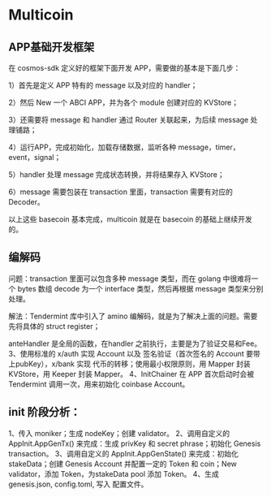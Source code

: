 # Multicoin

## APP基础开发框架

在 cosmos-sdk 定义好的框架下面开发 APP，需要做的基本是下面几步：

1）首先是定义 APP 特有的 message 以及对应的 handler；

2）然后 New 一个 ABCI APP，并为各个 module 创建对应的 KVStore；

3）还需要将 message 和 handler 通过 Router 关联起来，为后续 message 处理铺路；

4）运行APP，完成初始化，加载存储数据，监听各种 message，timer，event，signal；

5）handler 处理 message 完成状态转换，并将结果存入 KVStore；

6）message 需要包装在 transaction 里面，transaction 需要有对应的 Decoder。

以上这些 basecoin 基本完成，multicoin 就是在 basecoin 的基础上继续开发的。

## 编解码

问题：transaction 里面可以包含多种 message 类型，而在 golang 中很难将一个 bytes 数组 decode 为一个 interface 类型，然后再根据 message 类型来分别处理。

解法：Tendermint 库中引入了 amino 编解码，就是为了解决上面的问题。需要先将具体的 struct register；

anteHandler 是全局的函数，在handler 之前执行，主要是为了验证交易和Fee。
3、使用标准的 x/auth 实现 Account 以及 签名验证（首次签名的 Account 要带上pubKey），x/bank 实现 代币的转移；使用最小权限原则，用 Mapper 封装 KVStore，用 Keeper 封装 Mapper。
4、InitChainer 在 APP 首次启动时会被 Tendermint 调用一次，用来初始化 coinbase Account。

## init 阶段分析：
1、传入 moniker；生成 nodeKey；创建 validator。
2、调用自定义的 AppInit.AppGenTx() 来完成：生成 privKey 和 secret phrase；初始化 Genesis transaction。
3、调用自定义的 AppInit.AppGenState() 来完成：初始化 stakeData；创建 Genesis Account 并配置一定的 Token 和 coin；New validator，添加 Token，为stakeData pool 添加 Token。
4、生成 genesis.json, config.toml, 写入 配置文件。


